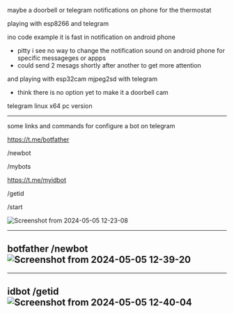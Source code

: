 maybe a doorbell or telegram notifications on phone for the thermostat

playing with esp8266 and telegram

ino code example it is fast in notification on android phone
- pitty i see no way to change the notification sound on android phone  for specific messageges or appps
- could send 2 mesags shortly after another to get more attention

and playing with esp32cam mjpeg2sd with telegram
- think there is no option yet to make it a doorbell cam


telegram linux x64 pc version

---

some links and commands for configure a bot on telegram

https://t.me/botfather

/newbot

/mybots

https://t.me/myidbot

/getid

/start


![Screenshot from 2024-05-05 12-23-08](https://github.com/ldijkman/async-esp-fs-webserver/assets/45427770/f3ab996c-5f35-4ee6-bbbf-d4fd86c08e89)

---
botfather /newbot
![Screenshot from 2024-05-05 12-39-20](https://github.com/ldijkman/async-esp-fs-webserver/assets/45427770/f5aeabde-1510-48ae-ab46-2d2c2375da97)
-

---
idbot /getid
![Screenshot from 2024-05-05 12-40-04](https://github.com/ldijkman/async-esp-fs-webserver/assets/45427770/73c1c687-5d3c-4416-afb3-161e8c059053)
-
